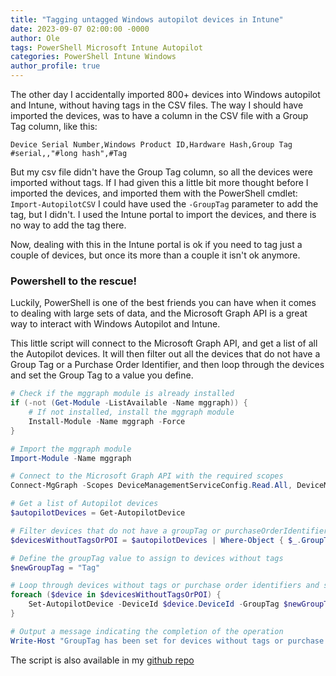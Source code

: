 ```yaml
---
title: "Tagging untagged Windows autopilot devices in Intune"
date: 2023-09-07 02:00:00 -0000
author: Ole
tags: PowerShell Microsoft Intune Autopilot 
categories: PowerShell Intune Windows
author_profile: true
---
```


The other day I accidentally imported 800+ devices into Windows autopilot and Intune, without having tags in the CSV files. 
The way I should have imported the devices, was to have a column in the CSV file with a Group Tag column, like this:
```csv
Device Serial Number,Windows Product ID,Hardware Hash,Group Tag
#serial,,"#long hash",#Tag 
```


But my csv file didn't have the Group Tag column, so all the devices were imported without tags.
If I had given this a little bit more thought before I imported the devices, and imported them with the PowerShell cmdlet: `Import-AutopilotCSV` I could have used the `-GroupTag` parameter to add the tag, but I didn't. I used the Intune portal to import the devices, and there is no way to add the tag there.

Now, dealing with this in the Intune portal is ok if you need to tag just a couple of devices, but once its more than a couple it isn't ok anymore.

### Powershell to the rescue!

Luckily, PowerShell is one of the best friends you can have when it comes to dealing with large sets of data,
and the Microsoft Graph API is a great way to interact with Windows Autopilot and Intune.

This little script will connect to the Microsoft Graph API, and get a list of all the Autopilot devices. It will then filter out all the devices that do not have a Group Tag or a Purchase Order Identifier, and then loop through the devices and set the Group Tag to a value you define.

```powershell	
# Check if the mggraph module is already installed
if (-not (Get-Module -ListAvailable -Name mggraph)) {
    # If not installed, install the mggraph module
    Install-Module -Name mggraph -Force
}

# Import the mggraph module
Import-Module -Name mggraph

# Connect to the Microsoft Graph API with the required scopes
Connect-MgGraph -Scopes DeviceManagementServiceConfig.Read.All, DeviceManagementServiceConfig.ReadWrite.All

# Get a list of Autopilot devices
$autopilotDevices = Get-AutopilotDevice

# Filter devices that do not have a groupTag or purchaseOrderIdentifier
$devicesWithoutTagsOrPOI = $autopilotDevices | Where-Object { $_.GroupTag -eq $null -or $_.PurchaseOrderIdentifier -eq $null }

# Define the groupTag value to assign to devices without tags
$newGroupTag = "Tag"

# Loop through devices without tags or purchase order identifiers and set the groupTag
foreach ($device in $devicesWithoutTagsOrPOI) {
    Set-AutopilotDevice -DeviceId $device.DeviceId -GroupTag $newGroupTag
}

# Output a message indicating the completion of the operation
Write-Host "GroupTag has been set for devices without tags or purchase order identifiers."
```




The script is also available in my [github repo](https://github.com/randriksen/powershell)